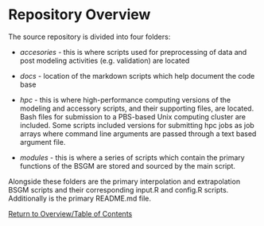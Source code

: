 #  Repository Overview

The source repository is divided into four folders:

* _accesories_ - this is where scripts used for preprocessing of data and post modeling activities (e.g. validation) are located

* _docs_ - location of the markdown scripts which help document the code base

* _hpc_ - this is where high-performance computing versions of the modeling and accessory scripts, and their supporting files, are located. Bash files for submission to a PBS-based Unix computing cluster are included. Some scripts included versions for submitting hpc jobs as job arrays where command line arguments are passed through a text based argument file.

* _modules_ - this is where a series of scripts which contain the primary functions of the BSGM are stored and sourced by the main script.

Alongside these folders are the primary interpolation and extrapolation BSGM scripts and their corresponding input.R and config.R scripts. Additionally is the primary README.md file.


[Return to Overview/Table of Contents][l1]

[l1]: /README.md